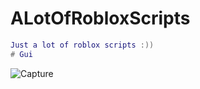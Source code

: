 # ALotOfRobloxScripts
```lua
Just a lot of roblox scripts :))
# Gui
```

![Capture](https://user-images.githubusercontent.com/97002070/212201912-9a76f7bd-2819-4db7-85e5-6d43e94e1296.JPG)
